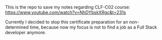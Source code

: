 This is the repo to save my notes regarding CLF-C02 course: 
https://www.youtube.com/watch?v=NhDYbskXRgc&t=231s

Currently I decided to stop this certificate preparation for an non-determined time, because now my focus is not to find a job as a Full Stack developer anymore.
